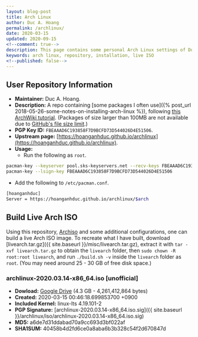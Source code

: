 ```yaml
---
layout: blog-post
title: Arch Linux
author: Duc A. Hoang
permalink: /archlinux/
date: 2020-03-15
updated: 2020-09-15
<!--comment: true-->
description: This page contains some personal Arch Linux settings of Duc A. Hoang
keywords: arch linux, repository, installation, live ISO
<!--published: false-->
---
```


## User Repository Information

* **Maintainer:** Duc A. Hoang.
* **Description:** A repo containing [some packages I often use]({% post_url 2018-05-26-some-notes-on-installing-arch-linux %}), following [this ArchWiki tutorial](https://wiki.archlinux.org/index.php/Pacman/Tips_and_tricks#Custom_local_repository). (Packages of size larger than 100MB are not available due to [GitHub's file size limit](https://help.github.com/en/github/managing-large-files/what-is-my-disk-quota#file-and-repository-size-limitations).)
* **PGP Key ID:** `FBEAAAD6C193858F7D9BCFD73D544026D4E51506`.
* **Upstream page:** [https://hoanganhduc.github.io/archlinux](https://hoanganhduc.github.io/archlinux).
* **Usage:**
  * Run the following as `root`.
```bash
pacman-key --keyserver pool.sks-keyservers.net --recv-keys FBEAAAD6C193858F7D9BCFD73D544026D4E51506
pacman-key --lsign-key FBEAAAD6C193858F7D9BCFD73D544026D4E51506
```
  * Add the following to `/etc/pacman.conf`.
```bash
[hoanganhduc]
Server = https://hoanganhduc.github.io/archlinux/$arch
```

## Build Live Arch ISO

Using this repository, [Archiso](https://wiki.archlinux.org/index.php/Archiso) and some additional configurations, one can build a live Arch ISO image. To recreate what I have built, download [livearch.tar.gz]({{ site.baseurl }}/misc/livearch.tar.gz), extract it with `tar -xvf livearch.tar.gz` to obtain the `livearch` folder, then `sudo chown -R root:root livearch`, and run `./build.sh -v` inside the `livearch` folder as `root`. (You may need around 25 - 30 GB of free disk space.)

### archlinux-2020.03.14-x86_64.iso [unofficial]

* **Dowload:** [Google Drive](https://drive.google.com/open?id=1AlQm9OnWJ24AY5R69Q7vGyxFGzUVBNN4) (4.3 GB - 4,261,412,864 bytes)
* **Created:** 2020-03-15 00:46:18.699853700 +0900
* **Included Kernel:** linux-lts 4.19.101-2
* **PGP Signature:** [archlinux-2020.03.14-x86_64.iso.sig]({{ site.baseurl }}/archlinux/iso/archlinux-2020.03.14-x86_64.iso.sig)
* **MD5:** a6de7d31ddabad70a9cc693d3bf022af
* **SHA1SUM:** 40458b4d2fd6ce0a8aba6b3b328c54f2d670847d










